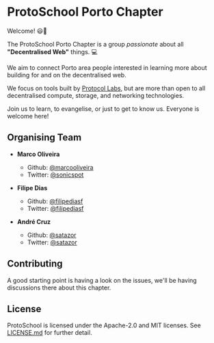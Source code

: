 # ProtoSchool Porto Chapter

Welcome! 😃👋

The ProtoSchool Porto Chapter is a group *passionate* about all **"Decentralised Web"** things. :computer:

We aim to connect Porto area people interested in learning more about building for and on the decentralised web.

We focus on tools built by [Protocol Labs](https://protocol.ai), but are more than open to all decentralised compute, storage, and networking technologies.

Join us to learn, to evangelise, or just to get to know us. Everyone is welcome here!

## Organising Team

- **Marco Oliveira**
  - Github: [@marcooliveira](https://github.com/marcooliveira)
  - Twitter: [@sonicspot](https://twitter.com/sonicspot)

- **Filipe Dias**
  - Github: [@filipediasf](https://github.com/filipediasf)
  - Twitter: [@filipediasf](https://twitter.com/filipediasf)

- **André Cruz**
  - Github: [@satazor](https://github.com/satazor)
  - Twitter: [@satazor](https://twitter.com/satazor)

## Contributing

A good starting point is having a look on the issues, we'll be having discussions there about this chapter.

## License

ProtoSchool is licensed under the Apache-2.0 and MIT licenses. See [LICENSE.md](./LICENSE.md) for further detail.
